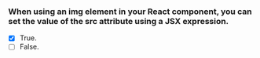 ### When using an img element in your React component, you can set the value of the src attribute using a JSX expression.

- [x] True.
- [ ] False.
